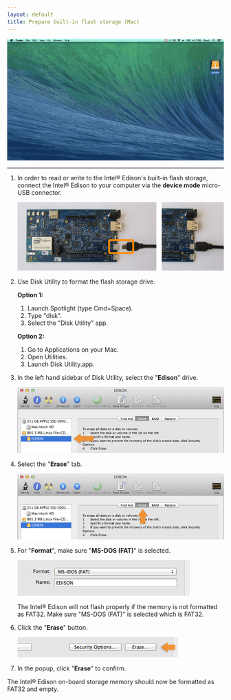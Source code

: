 ```yaml
---
layout: default
title: Prepare built-in flash storage (Mac)
---
```


![Animated gif: formatting the Edison flash storage](images/format_storage-mac-animated.gif)

---

1. In order to read or write to the Intel® Edison's built-in flash storage, connect the Intel® Edison to your computer via the **device mode** micro-USB connector.

    ![Micro-USB cable being plugged into the top micro-USB connector](../../assembly/arduino_expansion_board/images/device_mode-usb_cable-before_after.png)

2. Use Disk Utility to format the flash storage drive. 

    **Option 1:**

    1. Launch Spotlight (type Cmd+Space).
    2. Type "disk". 
    3. Select the "Disk Utility" app.

    **Option 2:**
    
    1. Go to Applications on your Mac.
    2. Open Utilities. 
    3. Launch Disk Utility.app.

3. In the left hand sidebar of Disk Utility, select the "**Edison**" drive.

    ![Edison drive in Disk Utility sidebar](images/disk_utility-select_drive.png)

4. Select the "**Erase**" tab.

    ![Erase tab in Disk Utility](images/disk_utility-erase_tab.png)

5. For "**Format**", make sure "**MS-DOS (FAT)**" is selected.

    ![FAT32 selected in Disk Utility](images/disk_utility-format_fat.png)

    <div class="callout warning" markdown="1">
    The Intel® Edison will not flash properly if the memory is not formatted as FAT32. Make sure "MS-DOS (FAT)" is selected which is FAT32.
    </div>

6. Click the "**Erase**" button.

    ![image alt text](images/disk_utility-erase_button.png)

7. In the popup, click "**Erase**" to confirm.

<div class="callout done" markdown="1">
The Intel® Edison on-board storage memory should now be formatted as FAT32 and empty. 
</div>